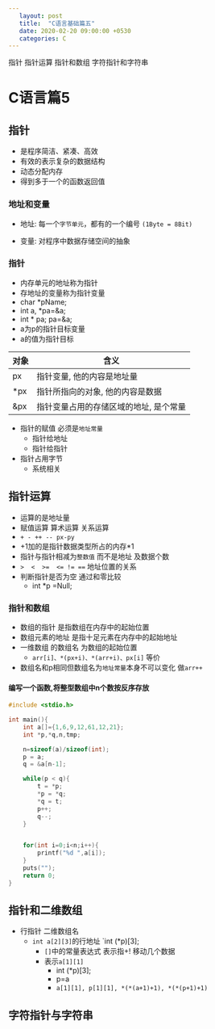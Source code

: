 ```yaml
---
   layout: post
   title:  "C语言基础篇五"                                                        
   date: 2020-02-20 09:00:00 +0530
   categories: C
---
```

  指针 指针运算  指针和数组 字符指针和字符串


# C语言篇5

## 指针

* 是程序简洁、紧凑、高效
* 有效的表示复杂的数据结构
* 动态分配内存
* 得到多于一个的函数返回值

### 地址和变量

* 地址:            每一个`字节单元`，都有的一个编号  `(1Byte = 8Bit)`

* 变量:             对程序中数据存储空间的抽象

### 指针

* 内存单元的地址称为指针
* 存地址的变量称为指针变量
* char *pName;
* int a, *pa=&a;
* int * pa; pa=&a;
* a为p的指针目标变量
* a的值为指针目标

| 对象 | 含义                                   |
| ---- | -------------------------------------- |
| px   | 指针变量, 他的内容是地址量             |
| *px  | 指针所指向的对象, 他的内容是数据       |
| &px  | 指针变量占用的存储区域的地址, 是个常量 |

* 指针的赋值  必须是`地址常量`
  * 指针给地址
  * 指针给指针
* 指针占用字节
  * 系统相关

## 指针运算

* 运算的是地址量
* 赋值运算 算术运算 关系运算
* `+ - ++ -- px-py`
* +1加的是指针数据类型所占的内存*1
* 指针与指针相减为`整数值` 而不是地址   及数据个数
* `>  <  >=  <= != ==`     地址位置的关系
* 判断指针是否为空   通过和零比较
  * int *p =Null;

### 指针和数组

* 数组的指针 是指数组在内存中的起始位置
* 数组元素的地址 是指十足元素在内存中的起始地址
* 一维数组 的数组名 为数组的起始位置
  * `arr[i]、*(px+i)、*(arr+i)、px[i]`   等价
* 数组名和p相同但数组名为`地址常量`本身不可以变化 做`arr++`

#### 编写一个函数,将整型数组中n个数按反序存放

```c
#include <stdio.h>

int main(){
	int a[]={1,6,9,12,61,12,21};
	int *p,*q,n,tmp;

	n=sizeof(a)/sizeof(int);
	p = a;
	q = &a[n-1];

	while(p < q){
        t = *p;
        *p = *q;
        *q = t;
        p++;
        q--;
	}


	for(int i=0;i<n;i++){
		printf("%d ",a[i]);
	}
	puts("");
	return 0;
}
```

## 指针和二维数组

* 行指针    二维数组名
  * `int a[2][3]`的行地址  `int (*p)[3];
    * `[]`中的常量表达式  表示指+! 移动几个数据
    * 表示`a[1][1]`
      * int (*p)[3];
      * p=a
      * `a[1][1], p[1][1], *(*(a+1)+1), *(*(p+1)+1) `

## 字符指针与字符串


